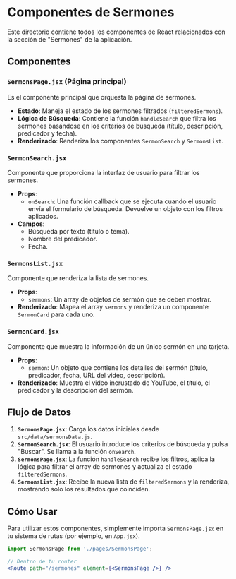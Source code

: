 
# Componentes de Sermones

Este directorio contiene todos los componentes de React relacionados con la sección de "Sermones" de la aplicación.

## Componentes

### `SermonsPage.jsx` (Página principal)

Es el componente principal que orquesta la página de sermones.

- **Estado**: Maneja el estado de los sermones filtrados (`filteredSermons`).
- **Lógica de Búsqueda**: Contiene la función `handleSearch` que filtra los sermones basándose en los criterios de búsqueda (título, descripción, predicador y fecha).
- **Renderizado**: Renderiza los componentes `SermonSearch` y `SermonsList`.

### `SermonSearch.jsx`

Componente que proporciona la interfaz de usuario para filtrar los sermones.

- **Props**:
  - `onSearch`: Una función callback que se ejecuta cuando el usuario envía el formulario de búsqueda. Devuelve un objeto con los filtros aplicados.
- **Campos**:
  - Búsqueda por texto (título o tema).
  - Nombre del predicador.
  - Fecha.

### `SermonsList.jsx`

Componente que renderiza la lista de sermones.

- **Props**:
  - `sermons`: Un array de objetos de sermón que se deben mostrar.
- **Renderizado**: Mapea el array `sermons` y renderiza un componente `SermonCard` para cada uno.

### `SermonCard.jsx`

Componente que muestra la información de un único sermón en una tarjeta.

- **Props**:
  - `sermon`: Un objeto que contiene los detalles del sermón (título, predicador, fecha, URL del video, descripción).
- **Renderizado**: Muestra el video incrustado de YouTube, el título, el predicador y la descripción del sermón.

## Flujo de Datos

1.  **`SermonsPage.jsx`**: Carga los datos iniciales desde `src/data/sermonsData.js`.
2.  **`SermonSearch.jsx`**: El usuario introduce los criterios de búsqueda y pulsa "Buscar". Se llama a la función `onSearch`.
3.  **`SermonsPage.jsx`**: La función `handleSearch` recibe los filtros, aplica la lógica para filtrar el array de sermones y actualiza el estado `filteredSermons`.
4.  **`SermonsList.jsx`**: Recibe la nueva lista de `filteredSermons` y la renderiza, mostrando solo los resultados que coinciden.

## Cómo Usar

Para utilizar estos componentes, simplemente importa `SermonsPage.jsx` en tu sistema de rutas (por ejemplo, en `App.jsx`).

```jsx
import SermonsPage from './pages/SermonsPage';

// Dentro de tu router
<Route path="/sermones" element={<SermonsPage />} />
```
